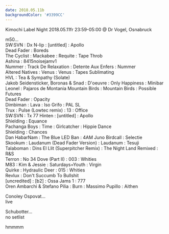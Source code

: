 ```yaml
---
date: 2018.05.11b
backgroundColor: '#3399CC'
---
```


Kimochi Label Night 2018.05.11fr 23:59-05:00 @ Dr Vogel, Osnabruck  

m50...  
SW:SVN : Dx N-lip : \[untitled\] : Apollo  
Dead Fader : Boreds  
The Cyclist : Mackabee : Requite : Tape Throb  
Ashina : 8415noisejamv1  
Nummer : Track De Relaxation : Detente Aux Enfers : Nummer  
Altered Natives : Venus : Venus : Tapes Sublimating  
HVL : Tea & Sympathy (Solate)  
Jakob Seidensticker, Boronas & Snad : D'oeuvre : Only Happiness : Minibar  
Leonel : Pajaros de Montania Mountain Birds : Mountain Birds : Possible Futures  
Dead Fader : Opacity  
Dimbiman : Lava : Iso Grifo : PAL SL  
Trux : Pulse (Lowtec remix) : 13 : Office  
SW:SVN : Tx 77 Hinten : \[untitled\] : Apollo  
Shielding : Equance  
Pachanga Boys : Time : Girlcatcher : Hippie Dance  
Shielding : Chances  
Dan HabarNam : The Blue LED Ban : 4AM Juno Birdcall : Selectie  
Skookum : Laudanum (Dead Fader Version) : Laudanum : Tesuji  
Talaboman : Dins El Llit (Superpitcher Remix) : The Night Land Remixed : R&S  
Terron : No 34 Dove (Part II) : 003 : Whities  
M83 : Kim & Jessie : Saturdays=Youth : Virgin  
Quirke : Hydraulic Deer : 015 : Whities  
Revlux : Don't Succumb To Bullshit  
\[uncredited\] : \[b2\] : Ossa Jams 1 : 777  
Oren Ambarchi & Stefano Pilia : Burn : Massimo Pupillo : Aithen  

Conoley Ospovat...  
live  

Schubotter...  
no setlist  

hmmmm